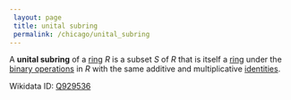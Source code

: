 ```yaml
---
 layout: page
 title: unital subring
 permalink: /chicago/unital_subring
---
```


A **unital subring** of a [ring](https://mathgloss.github.io/MathGloss/chicago/ring) $R$ is a subset $S$ of $R$ that is itself a [ring](https://mathgloss.github.io/MathGloss/chicago/ring) under the [binary operations](https://mathgloss.github.io/MathGloss/chicago/binary_operation) in $R$ with the same additive and multiplicative [identities](https://mathgloss.github.io/MathGloss/chicago/identity_element).

Wikidata ID: [Q929536](https://www.wikidata.org/wiki/Q929536)